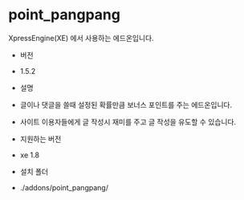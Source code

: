 # point_pangpang

XpressEngine(XE) 에서 사용하는 에드온입니다.

* 버전
 * 1.5.2

* 설명
 * 글이나 댓글을 쓸때 설정된 확률만큼 보너스 포인트를 주는 에드온입니다.
 * 사이트 이용자들에게 글 작성시 재미를 주고 글 작성을 유도할 수 있습니다.

* 지원하는 버전
 * xe 1.8

* 설치 폴더
 * ./addons/point_pangpang/
